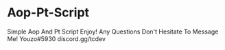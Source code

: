 # Aop-Pt-Script
Simple Aop And Pt Script Enjoy!
Any Questions Don't Hesitate To Message Me! Youzo#5930
discord.gg/tcdev
